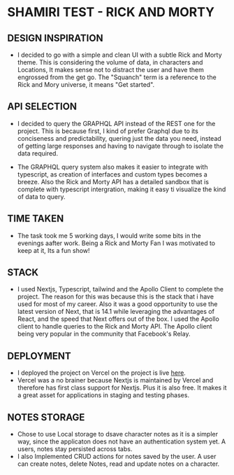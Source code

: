 # SHAMIRI TEST -  RICK AND MORTY

## DESIGN INSPIRATION
- I decided to go with a simple and clean UI with a subtle Rick and Morty theme. This is considering the volume of data, in characters and Locations, It makes sense not to distract the user and have them engrossed from the get go. The "Squanch" term is a reference to the Rick and Mory universe, it means "Get started".


## API SELECTION

- I decided to query the GRAPHQL API instead of the REST one for the project. This is because first, I kind of prefer Graphql due to its conciseness and predictability, quering just the data you need, instead of getting large responses and having to navigate through to isolate the data required.

- The GRAPHQL query system also makes it easier to integrate with typescript, as creation of interfaces and custom types becomes a 
 breeze. Also the Rick and Morty API has a detailed sandbox that is complete with typescript intergration, making it easy ti visualize the kind of data to query.


 ## TIME TAKEN

 - The task took me 5 working days, I would write some bits in the evenings aafter work. Being a Rick and Morty Fan I was motivated to keep at it, Its a fun show!

 ## STACK
 - I used Nextjs, Typescript, tailwind and the Apollo Client to complete the project. The reason for this was because this is the stack that i have used for most of my career. Also it was a good opportunity to use the latest version of Next, that is 14.1 while leveraging the advantages of React, and the speed that Next offers out of the box. I used the Apollo client to handle queries to the Rick and Morty API. The Apollo client being very popular in the community that Facebook's Relay.

 ## DEPLOYMENT
 - I deployed the project on Vercel on the project is live [here](https://ricklocations.vercel.app).
 - Vercel was a no brainer because Nextjs is maintained by Vercel and therefore has first class support for Nextjs. Plus it is also free. It makes it a great asset for applications in staging and testing phases.

 ## NOTES STORAGE
 - Chose to use Local storage to dsave character notes as it is a simpler way, since the applicaton does not have an authentication system yet. A users, notes stay persisted across tabs.
 - I also Implemented CRUD actions for notes saved by the user. A user can create notes, delete Notes, read and update notes on a character.



